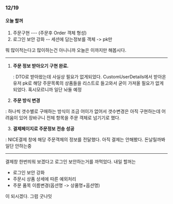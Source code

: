 ### 12/19

#### 오늘 할꺼

1. 주문구현 --- (주문후 Order 객체 형성)
2. 로그인 보안 강화 -- 세션에 담는정보를 객체 -> pk만

뭐 많이적는다고 많이하는건 아니니까 오늘은 이까지만 해봅시다.

---
1. __주문 정보 받아오기 구현 완료.__

   : DTO로 받아왔는데 사실상 필요가 없게되었다. CustomUserDetails에서 받아온 유저 pk로 해당 주문목록의 상품들을 리스트로 들고와서 굳이 가져올 필요가 없게 되었다. 혹시모르니까 일단 놔둘 예정

2. __주문 방식 변경__

  : 하나씩 갯수별로 구매하는 방식이 조금 어이가 없어서 갯수변경은 아직 구현하는데 어려움이 있어 장바구니 전체 항목을 주문 객체로 넘기기로 했다.

3. __결제페이지로 주문정보 전송 성공__

  : NICE결제 창에 해당 주문객체의 정보를 전달했다. 아직 결제는 안해봤다. 돈날릴까봐 일단 안하는중

  ---

  결제창 한번띄워 보겠다고 로그인 보안하는거를 까먹었다. 내일 할꺼는

  - 로그인 보안 강화
  - 주문시 상품 상세에 따른 예외처리
  - 주문 품목 이름변경(옵션명 -> 상품명+옵션명)


  이 되시겠다. 그럼 굿나잇
